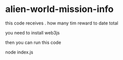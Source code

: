 # alien-world-mission-info

this code receives . how many tim reward to date total

you need to install web3js 

then you can run this code

node index.js



